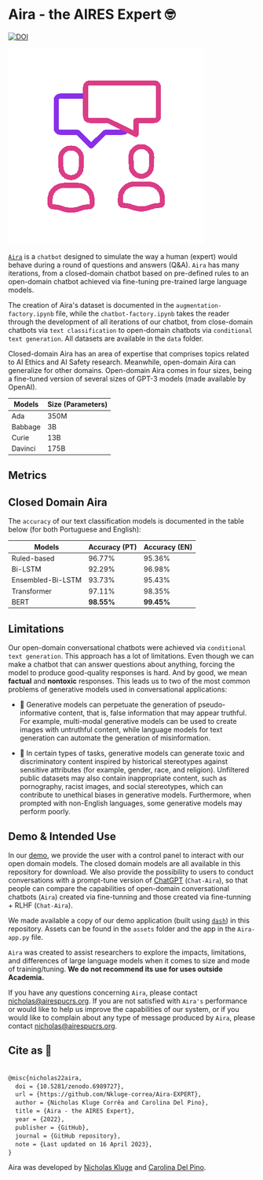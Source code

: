 # Aira - the AIRES Expert 🤓

[![DOI](https://zenodo.org/badge/499891032.svg)](https://zenodo.org/badge/latestdoi/499891032)

![chat-gif](assets/chat.gif)

[`Aira`](https://playground.airespucrs.org/aira) is a `chatbot` designed to simulate the way a human (expert) would behave during a round of questions and answers (Q&A). `Aira` has many iterations, from a closed-domain chatbot based on pre-defined rules to an open-domain chatbot achieved via fine-tuning pre-trained large language models.

The creation of Aira's dataset is documented in the `augmentation-factory.ipynb` file, while the `chatbot-factory.ipynb` takes the reader through the development of all iterations of our chatbot, from close-domain chatbots via `text classification` to open-domain chatbots via `conditional text generation`. All datasets are available in the `data` folder.

Closed-domain Aira has an area of expertise that comprises topics related to AI Ethics and AI Safety research. Meanwhile, open-domain Aira can generalize for other domains. Open-domain Aira comes in four sizes, being a fine-tuned version of several sizes of GPT-3 models (made available by OpenAI).

| Models  | Size (Parameters) |
| ------- | ----------------- |
| Ada     | 350M              |
| Babbage | 3B                |
| Curie   | 13B               |
| Davinci | 175B              |

## Metrics

## Closed Domain Aira

The `accuracy` of our text classification models is documented in the table below (for both Portuguese and English):

| Models            | Accuracy (PT) | Accuracy (EN) |
| ----------------- | ------------- | ------------- |
| Ruled-based       | 96.77%        | 95.36%        |
| Bi-LSTM           | 92.29%        | 96.98%        |
| Ensembled-Bi-LSTM | 93.73%        | 95.43%        |
| Transformer       | 97.11%        | 98.35%        |
| BERT              | **98.55%**    | **99.45%**    |

## Limitations

Our open-domain conversational chatbots were achieved via `conditional text generation`. This approach has a lot of limitations. Even though we can make a chatbot that can answer questions about anything, forcing the model to produce good-quality responses is hard. And by good, we mean **factual** and **nontoxic** responses. This leads us to two of the most common problems of generative models used in conversational applications:

- 🤥 Generative models can perpetuate the generation of pseudo-informative content, that is, false information that may appear truthful. For example, multi-modal generative models can be used to create images with untruthful content, while language models for text generation can automate the generation of misinformation.

- 🤬 In certain types of tasks, generative models can generate toxic and discriminatory content inspired by historical stereotypes against sensitive attributes (for example, gender, race, and religion). Unfiltered public datasets may also contain inappropriate content, such as pornography, racist images, and social stereotypes, which can contribute to unethical biases in generative models. Furthermore, when prompted with non-English languages, some generative models may perform poorly.

## Demo & Intended Use

In our [demo](https://playground.airespucrs.org/aira), we provide the user with a control panel to interact with our open domain models. The closed domain models are all available in this repository for download. We also provide the possibility to users to conduct conversations with a prompt-tune version of [ChatGPT](https://openai.com/blog/chatgpt) (`Chat-Aira`), so that people can compare the capabilities of open-domain conversational chatbots (`Aira`) created via fine-tunning and those created via fine-tunning + RLHF (`Chat-Aira`).

We made available a copy of our demo application (built using [`dash`](https://dash.plotly.com/)) in this repository. Assets can be found in the `assets` folder and the app in the `Aira-app.py` file.

`Aira` was created to assist researchers to explore the impacts, limitations, and differences of large language models when it comes to size and mode of training/tuning. **We do not recommend its use for uses outside Academia.**

If you have any questions concerning `Aira`, please contact [nicholas@airespucrs.org](mailto:nicholas@airespucrs.org). If you are not satisfied with `Aira's` performance or would like to help us improve the capabilities of our system, or if you would like to complain about any type of message produced by `Aira`, please contact [nicholas@airespucrs.org](mailto:nicholas@airespucrs.org).

## Cite as 🤗

```latex

@misc{nicholas22aira,
  doi = {10.5281/zenodo.6989727},
  url = {https://github.com/Nkluge-correa/Aira-EXPERT},
  author = {Nicholas Kluge Corrêa and Carolina Del Pino},
  title = {Aira - the AIRES Expert},
  year = {2022},
  publisher = {GitHub},
  journal = {GitHub repository},
  note = {Last updated on 16 April 2023},
}

```

Aira was developed by [Nicholas Kluge](https://nkluge-correa.github.io/) and [Carolina Del Pino](http://lattes.cnpq.br/6291330432531578).
